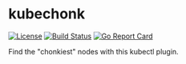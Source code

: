 # kubechonk

[![License](https://img.shields.io/badge/License-Apache%202.0-blue.svg)](https://opensource.org/licenses/Apache-2.0)
[![Build Status](https://github.com/nickgerace/kubechonk/workflows/Build/badge.svg)](https://github.com/nickgerace/kubechonk/actions?query=workflow%3ABuild)
[![Go Report Card](https://goreportcard.com/badge/github.com/nickgerace/kubechonk)](https://goreportcard.com/report/github.com/nickgerace/kubechon://goreportcard.com/report/github.com/nickgerace/kubechonk)

Find the "chonkiest" nodes with this kubectl plugin.
